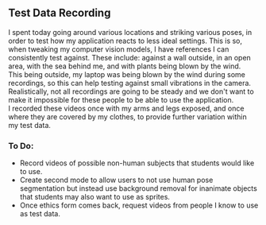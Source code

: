 ## Test Data Recording
I spent today going around various locations and striking various poses, in order to test how my application reacts to less ideal settings. This is so, when tweaking my computer vision models, I have references I can consistently test against. These include: against a wall outside, in an open area, with the sea behind me, and with plants being blown by the wind.<br/>
This being outside, my laptop was being blown by the wind during some recordings, so this can help testing against small vibrations in the camera. Realistically, not all recordings are going to be steady and we don't want to make it impossible for these people to be able to use the application.<br/>
I recorded these videos once with my arms and legs exposed, and once where they are covered by my clothes, to provide further variation within my test data.

### To Do:
* Record videos of possible non-human subjects that students would like to use.
* Create second mode to allow users to not use human pose segmentation but instead use background removal for inanimate objects that students may also want to use as sprites.
* Once ethics form comes back, request videos from people I know to use as test data.